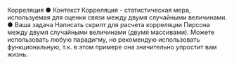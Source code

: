Корреляция
● Контекст
Корреляция - статистическая мера, используемая для оценки
связи между двумя случайными величинами.
● Ваша задача
Написать скрипт для расчета корреляции Пирсона между
двумя случайными величинами (двумя массивами). Можете
использовать любую парадигму, но рекомендую использовать
функциональную, т.к. в этом примере она значительно
упростит вам жизнь.

